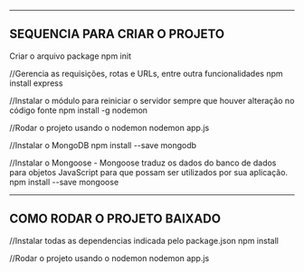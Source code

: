 --------------------------------------
SEQUENCIA PARA CRIAR O PROJETO
--------------------------------------
Criar o arquivo package
npm init

//Gerencia as requisições, rotas e URLs, entre outra funcionalidades
npm install express

//Instalar o módulo para reiniciar o servidor sempre que houver alteração no código fonte
npm install -g nodemon

//Rodar o projeto usando o nodemon 
nodemon app.js

//Instalar o MongoDB
npm install --save mongodb

//Instalar o Mongoose - Mongoose traduz os dados do banco de dados para objetos JavaScript para que possam ser utilizados por sua aplicação.
npm install --save mongoose

--------------------------------------
COMO RODAR O PROJETO BAIXADO
--------------------------------------

//Instalar todas as dependencias indicada pelo package.json
npm install

//Rodar o projeto usando o nodemon 
nodemon app.js